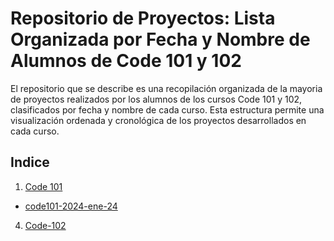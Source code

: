 # Repositorio de Proyectos: Lista Organizada por Fecha y Nombre de Alumnos de Code 101 y 102

El repositorio que se describe es una recopilación organizada de la mayoria de proyectos realizados por los alumnos de los cursos Code 101 y 102, clasificados por fecha y nombre de cada curso. Esta estructura permite una visualización ordenada y cronológica de los proyectos desarrollados en cada curso.

## Indice
1. [Code 101](./code-101)
 - [code101-2024-ene-24](./code101/code101-2024-ene-24)  
4. [Code-102](./code-102)
